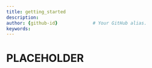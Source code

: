 ```yaml
---
title: getting_started       
description:                    
author: {github-id}             # Your GitHub alias.
keywords:
---
```


# PLACEHOLDER
